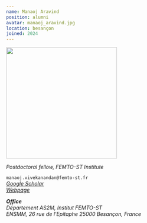 ```yaml
---
name: Manaoj Aravind
position: alumni
avatar: manaoj_aravind.jpg
location: besançon
joined: 2024
---
```


<img width="300" src="{{site.baseurl}}/images/people/{{page.avatar}}" data-action="zoom">

_Postdoctoral fellow, FEMTO-ST Institute_<br>

<i class="fa fa-envelope-o"></i> `manaoj.vivekanandan@femto-st.fr` <br>
 <i class="fa fa-bar-chart-o" /> [Google Scholar](https://scholar.google.co.in/citations?user=plINTsQAAAAJ&hl=en) <br> 
<i class="fa fa-github" /> [Webpage](https://man-aravind.github.io/) <br>

**Office**<br>
Département AS2M, Institut FEMTO-ST <br>
ENSMM, 26 rue de l'Epitaphe
25000 Besançon, France

<!--I am a post-doctoral researcher in the FEMTO Neuro Group at the [FEMTO-ST Institute](https://www.femto-st.fr/fr/Departements-de-recherche/AS2M/Presentation) (CNRS/Université de Bourgogne Franche-Comté) and the [Perception and Sounds Design team](https://www.ircam.fr/recherche/equipes-recherche/pds/) (STMS lab/CNRS/Ircam Paris).-->